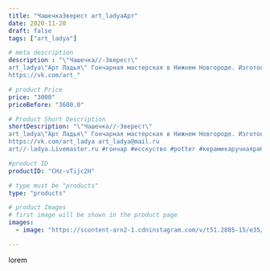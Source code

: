 ```yaml
---
title: "ЧашечкаЭверест art_ladyaАрт"
date: 2020-11-20
draft: false
tags: ["art_ladya"]

# meta description
description : "\"Чашечка//-Эверест\" 
art_ladya\"Арт Ладья\" Гончарная мастерская в Нижнем Новгороде. Изготовление керамики и мастер//-классы по обучению. 
https://vk.com/art_"

# product Price
price: "3000"
priceBefore: "3600.0"

# Product Short Description
shortDescription: "\"Чашечка//-Эверест\" 
art_ladya\"Арт Ладья\" Гончарная мастерская в Нижнем Новгороде. Изготовление керамики и мастер//-классы по обучению. 
https://vk.com/art_ladya art_ladya@mail.ru 
art//-ladya.Livemaster.ru #гончар #исскуство #potter #керамикаручнаяработа #гончарнаямастерская #керамиканазаказ #handmade #посудаизглины #керамика #эксклюзивнаякерамика #dishes #decor #ceramicar #mug #claygoods #tankard #earthenware #ceramic #design #кружка #magic #restaurant #ceramicart #pint #clay #авторскаякерамика #чашечки #зима #kraft #эверест"

#product ID
productID: "CHz-vTijc2H"

# type must be "products"
type: "products"

# product Images
# first image will be shown in the product page
images:
  - image: "https://scontent-arn2-1.cdninstagram.com/v/t51.2885-15/e35/126177219_670731803643385_2076661584000839599_n.jpg?se=7&tp=1&_nc_ht=scontent-arn2-1.cdninstagram.com&_nc_cat=101&_nc_ohc=-7upJ3_8RsQAX9egqYn&ccb=7-4&oh=18b45db0c5856752fd641ccae413eeca&oe=6083BB3C&_nc_sid=86f79a&ig_cache_key=MjQ0NjU3NDk1MjI3MjIxOTUyNw%3D%3D.2-ccb7-4"

---
```

lorem
